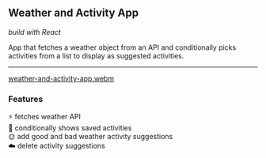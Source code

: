 ## Weather and Activity App

_build with React_

App that fetches a weather object from an API and conditionally picks activities from a list to display as suggested activities.

---

[weather-and-activity-app.webm](https://user-images.githubusercontent.com/122219067/236000827-fb229057-cc94-4f32-ac3f-e93d6391751c.webm)

### Features

:zap: fetches weather API\
:rainbow: conditionally shows saved activities\
:sun_with_face: add good and bad weather activity suggestions\
:cloud: delete activity suggestions
